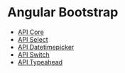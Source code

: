 <div class="pull-right">
    <a href="https://github.com/ressurectit/ng-bootstrap">
        <span class="fab fa-github"></span>
    </a>
</div>

# Angular Bootstrap

- [API Core](/api/ng-bootstrap-core/bootstrap-core)
- [API Select](/api/ng-bootstrap-select/bootstrap-select)
- [API Datetimepicker](/api/ng-bootstrap-datetimepicker/bootstrap-datetimepicker)
- [API Switch](/api/ng-bootstrap-switch/bootstrap-switch)
- [API Typeahead](/api/ng-bootstrap-typeahead/bootstrap-typeahead)